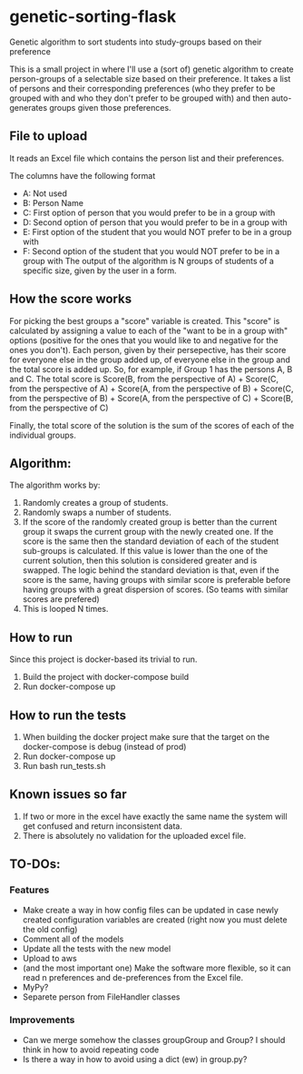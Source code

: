 # genetic-sorting-flask
Genetic algorithm to sort students into study-groups based on their preference

This is a small project in where I'll use a (sort of) genetic algorithm to create person-groups of a selectable size based on their preference. 
It takes a list of persons and their corresponding preferences (who they prefer to be grouped with and who they don't prefer to be grouped with) and then
auto-generates groups given those preferences.

## File to upload ##
It reads an Excel file which contains the person list and their preferences.

The columns have the following format

* A: Not used
* B: Person Name
* C: First option of person that you would prefer to be in a group with
* D: Second option of person that you would prefer to be in a group with
* E: First option of the student that you would NOT prefer to be in a group with
* F: Second option of the student that you would NOT prefer to be in a group with
The output of the algorithm is N groups of students of a specific size, given by the user in a form.

## How the score works ## 
For picking the best groups a "score" variable is created. This "score" is calculated by assigning a value to each of the "want to be in a group with" options 
(positive for the ones that you would like to and negative for the ones you don't). 
Each person, given by their persepective, has their score for everyone else in the group added up, of everyone else in the group and the total score is added up. 
So, for example, if Group 1 has the persons A, B and C. The total score is Score(B, from the perspective of A) + Score(C, from the perspective of A) + Score(A, from the perspective of B) + 
Score(C, from the perspective of B) + Score(A, from the perspective of C) + Score(B, from the perspective of C)

Finally, the total score of the solution is the sum of the scores of each of the individual groups.

## Algorithm: ##

The algorithm works by:

1) Randomly creates a group of students.
2) Randomly swaps a number of students.
3) If the score of the randomly created group is better than the current group it swaps the current group with the newly created one. 
If the score is the same then the standard deviation of each of the student sub-groups is calculated. 
If this value is lower than the one of the current solution, then this solution is considered greater and is swapped. 
The logic behind the standard deviation is that, even if the score is the same, having groups with similar score is preferable before 
having groups with a great dispersion of scores. (So teams with similar scores are prefered)
4) This is looped N times.

## How to run ##
Since this project is docker-based its trivial to run.

1) Build the project with docker-compose build
2) Run docker-compose up


## How to run the tests ##

1) When building the docker project make sure that the target on the docker-compose is debug (instead of prod)
2) Run docker-compose up
3) Run bash run_tests.sh

## Known issues so far ##
1) If two or more in the excel have exactly the same name the system will get confused and return inconsistent data.
2) There is absolutely no validation for the uploaded excel file.

## TO-DOs: ## 

### Features ### 
* Make create a way in how config files can be updated in case newly created configuration variables are created (right now you must delete the old config)
* Comment all of the models
* Update all the tests with the new model
* Upload to aws
* (and the most important one) Make the software more flexible, so it can read n preferences and de-preferences from the Excel file.
* MyPy?
* Separete person from FileHandler classes

### Improvements ###
* Can we merge somehow the classes groupGroup and Group? I should think in how to avoid repeating code
* Is there a way in how to avoid using a dict (ew) in group.py?